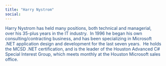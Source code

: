 ```yaml
---
title: "Harry Nystrom"
social: 
---
```

<span style="color: #1f497d;">Harry Nystrom has held many
positions, both technical and managerial, over his 35-plus years in the
IT industry.&nbsp; In 1996 he began his own consulting/contracting business,
and has been specializing in Microsoft .NET application design and
development for the last seven years.&nbsp; He holds the MCSD .NET
certification, and is the leader of the Houston Advanced C# Special
Interest Group, which meets monthly at the Houston Microsoft sales
office.</span>

<!--more-->
<!--excerpt-->
